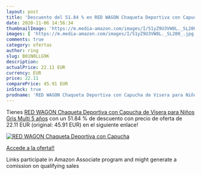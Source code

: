 ```yaml
---
layout: post
title: 'Descuento del 51.84 % en RED WAGON Chaqueta Deportiva con Capucha'
date: 2020-11-06 14:56:34
thumbnailImage: 'https://m.media-amazon.com/images/I/51yZ9U3VW8L._SL200_.jpg'
images: [ 'https://m.media-amazon.com/images/I/51yZ9U3VW8L._SL200_.jpg' ]
comments: true
category: ofertas
author: ring
slug: B01N0LLG9K
description:
actualPrice: 22.11 EUR
currency: EUR
price: 22.11
comparePrice: 45.91 EUR
inStock: true
prodname: 'RED WAGON Chaqueta Deportiva con Capucha de Visera para Niños  Gris  Multi   5 años'
---
```


Tienes [RED WAGON Chaqueta Deportiva con Capucha de Visera para Niños  Gris  Multi   5 años](https://www.amazon.es/dp/B01N0LLG9K/?tag=tolees-21) con un 51.84 % de descuento con precio de oferta de 22.11 EUR (original: 45.91 EUR) en el siguiente enlace!

[![RED WAGON Chaqueta Deportiva con Capucha](https://m.media-amazon.com/images/I/51yZ9U3VW8L._SL200_.jpg)](https://www.amazon.es/dp/B01N0LLG9K/?tag=tolees-21)

[Accede a la oferta!!](https://www.amazon.es/dp/B01N0LLG9K/?tag=tolees-21)

Links participate in Amazon Associate program and might generate a comission on qualifying sales


